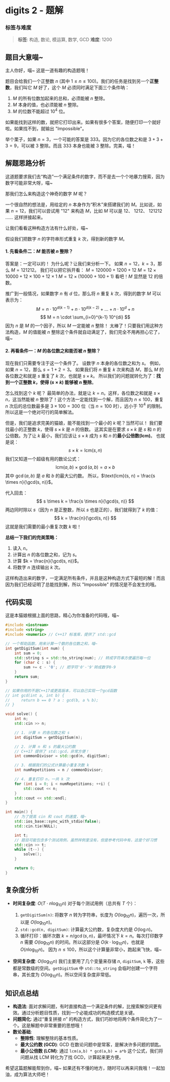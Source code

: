 # digits 2 - 题解

### 标签与难度
> **标签**: 构造, 数论, 模运算, 数学, GCD
> **难度**: 1200

## 题目大意喵~

主人你好，喵~ 这是一道有趣的构造题哦！

题目会给我们一个正整数 $n$ (其中 $1 \le n \le 100$)。我们的任务是找到另一个**正整数**，我们叫它 $M$ 好了，这个 $M$ 必须同时满足下面三个条件呐：

1.  $M$ 的所有位数加起来的总和，必须能被 $n$ 整除。
2.  $M$ 本身的值，也必须能被 $n$ 整除。
3.  $M$ 的位数不能超过 $10^4$ 位。

如果能找到这样的数，就把它打印出来。如果有很多个答案，随便打印一个就好啦。如果找不到，就输出 "Impossible"。

举个栗子，如果 $n=3$，一个可能的答案是 $333$。因为它的各位数之和是 $3+3+3=9$，可以被 $3$ 整除。而且 $333$ 本身也能被 $3$ 整除。完美，喵！

## 解题思路分析

这道题要求我们去“构造”一个满足条件的数字，而不是去一个个地暴力搜索，因为数字可能非常大呀，喵~

那我们怎么来构造这个神奇的数字 $M$ 呢？

一个很自然的想法是，用给定的 $n$ 本身作为“积木”来搭建我们的 $M$。比如说，如果 $n=12$，我们可以尝试用 "12" 来构造 $M$，比如 $M$ 可以是 $12$、 $1212$、 $121212$ …… 这样拼接起来。

让我们看看这种构造方法有什么好处，喵~

假设我们把数字 $n$ 的字符串形式重复 $k$ 次，得到新的数字 $M$。

#### 1. 先看条件二：$M$ 能否被 $n$ 整除？

答案是：一定可以的！
为什么呢？让我们来分析一下。
如果 $n=12$，$k=3$，那么 $M = 121212$。
我们可以把它拆开看：
$M = 120000 + 1200 + 12$
$M = 12 \times 10000 + 12 \times 100 + 12 \times 1$
$M = 12 \times (10000 + 100 + 1)$
看吧！$M$ 显然是 $12$ 的倍数。

推广到一般情况，如果数字 $n$ 有 $d$ 位，那么将 $n$ 重复 $k$ 次，得到的数字 $M$ 可以表示为：
$$
M = n \cdot 10^{d(k-1)} + n \cdot 10^{d(k-2)} + \dots + n \cdot 10^d + n
$$
$$
M = n \cdot \sum_{i=0}^{k-1} 10^{di}
$$
因为 $n$ 是 $M$ 的一个因子，所以 $M$ 一定能被 $n$ 整除！
太棒了！只要我们用这种方法构造，$M$ 的值能被 $n$ 整除这个条件就自动满足了，我们完全不用再担心它了，喵~

#### 2. 再看条件一：$M$ 的各位数之和能否被 $n$ 整除？

现在我们只需要专注于这一个条件了。
设数字 $n$ 本身的各位数之和为 $s$。
例如，如果 $n=12$，那么 $s = 1+2=3$。
如果我们将 $n$ 重复 $k$ 次来构造 $M$，那么 $M$ 的各位数之和就是 $s$ 重复了 $k$ 次，也就是 $s \times k$。
所以我们的问题就转化为了：**找到一个正整数 $k$，使得 $(s \times k)$ 能够被 $n$ 整除**。

怎么找到这个 $k$ 呢？
最简单的办法，就是让 $k=n$。这样，各位数之和就是 $s \times n$，这当然能被 $n$ 整除了！这个方法一定能找到一个解，而且因为 $n \le 100$，重复 $n$ 次后的总位数最多是 $3 \times 100 = 300$ 位（当 $n=100$ 时），远小于 $10^4$ 的限制。所以这是一个绝对可行的简单解法。

但是，我们是追求完美的猫娘，能不能找到一个最小的 $k$ 呢？当然可以！
我们要找最小的正整数 $k$，使得 $s \times k$ 是 $n$ 的倍数。
这其实是在要求 $s \times k$ 是 $s$ 和 $n$ 的公倍数。为了让 $k$ 最小，我们应该让 $s \times k$ 成为 $s$ 和 $n$ 的**最小公倍数(lcm)**。
也就是说：
$$
s \times k = \text{lcm}(s, n)
$$
我们又知道一个超级有用的数论公式：
$$
\text{lcm}(a, b) \times \gcd(a, b) = a \times b
$$
其中 $\gcd(a,b)$ 是 $a$ 和 $b$ 的最大公约数。
所以，$\text{lcm}(s, n) = \frac{s \times n}{\gcd(s, n)}$。

代入回去：
$$
s \times k = \frac{s \times n}{\gcd(s, n)}
$$
两边同时除以 $s$（因为 $n$ 是正整数，所以 $s$ 也是正的），我们就得到了 $k$ 的值：
$$
k = \frac{n}{\gcd(s, n)}
$$
这就是我们需要的最小重复次数 $k$ 啦！

**总结一下我们的完美策略：**
1.  读入 $n$。
2.  计算出 $n$ 的各位数之和，记为 $s$。
3.  计算 $k = \frac{n}{\gcd(s, n)}$。
4.  将数字 $n$ 连续输出 $k$ 次。

这样构造出来的数字，一定满足所有条件，并且是这种构造方式下最短的解！而且因为我们已经证明了总能找到解，所以 "Impossible" 的情况是不会发生的哦。

## 代码实现

这是本猫娘根据上面的思路，精心为你准备的代码哦，喵~

```cpp
#include <iostream>
#include <string>
#include <numeric> // C++17 标准库，提供了 std::gcd

// 一个帮助函数，用来计算一个数的各位数之和，喵~
int getDigitSum(int num) {
    int sum = 0;
    std::string s = std::to_string(num); // 转成字符串方便遍历每一位
    for (char c : s) {
        sum += c - '0'; // 把字符'0'-'9'转成数字0-9
    }
    return sum;
}

// 如果你用的不是C++17或更高版本，可以自己实现一个gcd函数
// int gcd(int a, int b) {
//     return b == 0 ? a : gcd(b, a % b);
// }

void solve() {
    int n;
    std::cin >> n;

    // 1. 计算 n 的各位数之和 s
    int digitSum = getDigitSum(n);

    // 2. 计算 n 和 s 的最大公约数
    // C++17 提供了 std::gcd，非常方便！
    int commonDivisor = std::gcd(n, digitSum);

    // 3. 根据我们的公式计算最小重复次数 k
    int numRepetitions = n / commonDivisor;

    // 4. 重复打印 n，一共 k 次
    for (int i = 0; i < numRepetitions; ++i) {
        std::cout << n;
    }
    std::cout << std::endl;
}

int main() {
    // 为了提高 cin 和 cout 的速度，喵~
    std::ios_base::sync_with_stdio(false);
    std::cin.tie(NULL);

    int t;
    // 题目可能包含多个测试用例，虽然样例里没有，但是参考代码中有，这是个好习惯
    std::cin >> t;
    while (t--) {
        solve();
    }

    return 0;
}
```

## 复杂度分析

-   **时间复杂度**: $O(T \cdot n \log_{10} n)$
    对于每个测试用例（总共有 $T$ 个）：
    1.  `getDigitSum(n)`: 将数字 $n$ 转为字符串，长度为 $O(\log_{10} n)$，遍历一次，所以是 $O(\log_{10} n)$。
    2.  `std::gcd(n, digitSum)`: 计算最大公约数，复杂度大约是 $O(\log n)$。
    3.  循环打印：循环次数 $k = n / \gcd(s, n)$，最坏情况下 $k=n$。每次打印数字 $n$ 需要 $O(\log_{10} n)$ 的时间。所以这部分是 $O(k \cdot \log_{10} n)$，也就是 $O(n \log_{10} n)$。
    因为 $n \le 100$，所以这个计算量非常小，跑起来飞快，喵~

-   **空间复杂度**: $O(\log_{10} n)$
    我们主要用了几个变量来存储 $n$, `digitSum`, `k` 等，这些都是常数级的空间。`getDigitSum` 中 `std::to_string` 会临时创建一个字符串，其长度为 $O(\log_{10} n)$。所以空间复杂度非常低。

## 知识点总结

-   **构造法**: 面对求解问题，有时直接构造一个满足条件的解，比搜索解空间更有效。通过分析题目性质，找到一个必能成功的构造模式是关键。
-   **问题简化**: 通过“重复拼接 $n$” 的构造方式，我们巧妙地将两个条件简化为了一个。这是解题中非常重要的思想哦！
-   **数论基础**:
    -   **整除性**: 理解整除的基本性质。
    -   **最大公约数 (GCD)**: GCD 在数论问题中是常客，是解决许多问题的钥匙。
    -   **最小公倍数 (LCM)**: 通过 `lcm(a,b) * gcd(a,b) = a*b` 这个公式，我们将问题从找 LCM 转化为了找 GCD，计算起来更方便。

希望这篇题解能帮到你，喵~ 如果还有不懂的地方，随时可以再来问我哦！一起加油，成为算法大师吧！